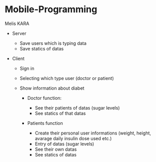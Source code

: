 # Mobile-Programming

Melis KARA

- Server
  * Save users which is typing data
  * Save statics of datas
  
- Client
  *	Sign in 
  *	Selecting which type user (doctor or patient)
  *	Show information about diabet

    - Doctor function:
      * See their patients of datas (sugar levels)
      * See statics of that datas
    
    - Patients function 
      *	Create their personal user informations (weight, height, avarage daily insulin dose used etc.)
      *	Entry of datas (sugar levels)
      *	See their own datas
      *	See statics of datas
